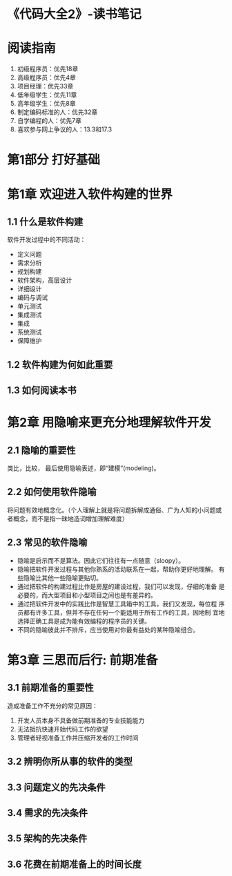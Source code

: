 # 《代码大全2》-读书笔记

# 阅读指南

1. 初级程序员：优先18章
2. 高级程序员：优先4章
3. 项目经理：优先33章
4. 低年级学生：优先11章
5. 高年级学生：优先8章
6. 制定编码标准的人：优先32章
7. 自学编程的人：优先7章
8. 喜欢参与网上争议的人：13.3和17.3

# 第1部分 打好基础

# 第1章 欢迎进入软件构建的世界

## 1.1 什么是软件构建

软件开发过程中的不同活动：

+ 定义问题
+ 需求分析
+ 规划构建
+ 软件架构，高层设计
+ 详细设计
+ 编码与调试
+ 单元测试
+ 集成测试
+ 集成
+ 系统测试
+ 保障维护

## 1.2 软件构建为何如此重要

## 1.3 如何阅读本书

# 第2章 用隐喻来更充分地理解软件开发

## 2.1 隐喻的重要性

类比，比较， 最后使用隐喻表述，即“建模”(modeling)。

## 2.2 如何使用软件隐喻

将问题有效地概念化。（个人理解上就是将问题拆解成通俗、广为人知的小问题或者概念，而不是指一昧地造词增加理解难度）

## 2.3 常见的软件隐喻

+ 隐喻是启示而不是算法。因此它们往往有一点随意（sloopy）。
+ 隐喻把软件开发过程与其他你熟系的活动联系在一起，帮助你更好地理解。 有些隐喻比其他一些隐喻更贴切。
+ 通过把软件的构建过程比作是房屋的建设过程，我们可以发现，仔细的准备 是必要的，而大型项目和小型项目之间也是有差异的。
+ 通过把软件开发中的实践比作是智慧工具箱中的工具，我们又发现，每位程 序员都有许多工具，但并不存在任何一个能适用于所有工作的工具，因地制 宜地选择正确工具是成为能有效编程的程序员的关键。
+ 不同的隐喻彼此并不排斥，应当使用对你最有益处的某种隐喻组合。

# 第3章 三思而后行: 前期准备

## 3.1 前期准备的重要性

造成准备工作不充分的常见原因：

1. 开发人员本身不具备做前期准备的专业技能能力
2. 无法抵抗快速开始代码工作的欲望
3. 管理者轻视准备工作并压缩开发者的工作时间

##  3.2 辨明你所从事的软件的类型

## 3.3 问题定义的先决条件

## 3.4 需求的先决条件

## 3.5 架构的先决条件

## 3.6 花费在前期准备上的时间长度

